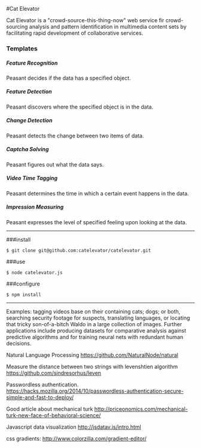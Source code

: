 #Cat Elevator


Cat Elevator is a "crowd-source-this-thing-now" web service fir crowd-sourcing analysis and pattern identification in multimedia content sets by facilitating rapid development of collaborative services.

### Templates

##### Feature Recognition

Peasant decides if the data has a specified object.

##### Feature Detection

Peasant discovers where the specified object is in the data.

##### Change Detection

Peasant detects the change between two items of data.

##### Captcha Solving

Peasant figures out what the data says.

##### Video Time Tagging

Peasant determines the time in which a certain event happens in the data.

##### Impression Measuring

Peasant expresses the level of specified feeling upon looking at the data.




***

###install

    $ git clone git@github.com:catelevator/catelevator.git


###use
  
    $ node catelevator.js
  
  
###configure

    $ npm install

    
***
Examples: tagging videos base on their containing cats; dogs; or both, searching security footage for suspects, translating languages, or locating that tricky son-of-a-bitch Waldo in a large collection of images. Further applications include producing datasets for comparative analysis against predictive algorithms and for training neural nets with redundant human decisions.


Natural Language Processing
https://github.com/NaturalNode/natural

Measure the distance between two strings with levenshtien algorithm
https://github.com/sindresorhus/leven

Passwordless authentication.
https://hacks.mozilla.org/2014/10/passwordless-authentication-secure-simple-and-fast-to-deploy/

Good article about mechanical turk
http://priceonomics.com/mechanical-turk-new-face-of-behavioral-science/

Javascript data visualization
http://jsdatav.is/intro.html

css gradients:
http://www.colorzilla.com/gradient-editor/



 
